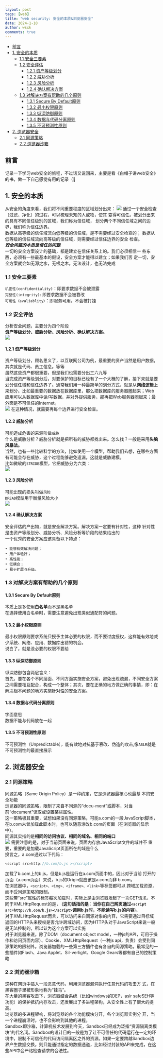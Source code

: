 ```yaml
---
layout: post
tags: [web]
title: "web security: 安全的本质&浏览器安全"
date: 2024-1-10 
author: wsxk
comments: true
---
```


- [前言](#前言)
- [1. 安全的本质](#1-安全的本质)
  - [1.1 安全三要素](#11-安全三要素)
  - [1.2 安全评估](#12-安全评估)
    - [1.2.1 资产等级划分](#121-资产等级划分)
    - [1.2.2 威胁分析](#122-威胁分析)
    - [1.2.3 风险分析](#123-风险分析)
    - [1.2.4 确认解决方案](#124-确认解决方案)
  - [1.3 对解决方案有帮助的几个原则](#13-对解决方案有帮助的几个原则)
    - [1.3.1 Secure By Default原则](#131-secure-by-default原则)
    - [1.3.2 最小权限原则](#132-最小权限原则)
    - [1.3.3 纵深防御原则](#133-纵深防御原则)
    - [1.3.4 数据与代码分离原则](#134-数据与代码分离原则)
    - [1.3.5 不可预测性原则](#135-不可预测性原则)
- [2. 浏览器安全](#2-浏览器安全)
  - [2.1 同源策略](#21-同源策略)
  - [2.2 浏览器沙箱](#22-浏览器沙箱)


## 前言<br>
记录一下学习web安全的旅程，不过话又说回来，主要是看《白帽子讲web安全》的书，做一下自己感觉有用的记录（🦑<br>

## 1. 安全的本质<br>
从安全的角度来看，我们将不同重要程度的区域划分出来：
![](https://raw.githubusercontent.com/wsxk/wsxk_pictures/main/2023-12-30/20240110222229.png)
通过一个安全检查（过滤、净化）的过程，可以梳理未知的人或物，使其
变得可信任。被划分出来的具有不同信任级别的区域，我们称为信任域，
划分两个不同信任域之间的边界，我们称为信任边界。<br>
数据从高等级的信任域流向低等级的信任域，是不需要经过安全检查的；
数据从低等级的信任域流向高等级的信任域，则需要经过信任边界的安全
检查。<br>
***安全问题的本质是信任的问题***<br>
一切的安全方案设计的基础，都是建立在信任关系上的。我们必须相信一
些东西，必须有一些最基本的假设，安全方案才能得以建立；如果我们否
定一切，安全方案就会如无源之水，无根之木，无法设计，也无法完成

### 1.1 安全三要素<br>
`机密性(confidentiality)`：即要求数据不会被泄露<br>
`完整性(integrity)`: 即要求数据不会被篡改<br>
`可用性（avaliablity）`：即服务可用，不会被打挂<br>

### 1.2 安全评估<br>
分析安全问题，主要分为四个阶段<br>
**资产等级划分、威胁分析、风险分析、确认解决方案。**<br>
![](https://raw.githubusercontent.com/wsxk/wsxk_pictures/main/2023-12-30/20240110222854.png)
#### 1.2.1 资产等级划分<br>
资产等级划分，顾名思义了，以互联网公司为例，最重要的资产当然是用户数据，其次就是代码、员工信息，等等<br>
虽然这些资产都很重要，但是我们也需要分出三六九等<br>
当完成资产等级划分后，对要保护的目标已经有了一个大概的了解，接下来就是要划分信任域和信任边界了。通常我们用一种最简单的划分方式，就是从**网络逻辑**上来划分。比如最重要的数据放在数据库里，那么把数据库的服务器圈起来；Web应用可以从数据库中读/写数据，并对外提供服务，那再把Web服务器圈起来；最外面是不可信任的Internet。<br>
![](https://raw.githubusercontent.com/wsxk/wsxk_pictures/main/2023-12-30/20240110224319.png)
在这种情况，就需要再每个边界进行安全检查。<br>

#### 1.2.2 威胁分析<br>
可能造成危害的来源叫做`威胁`<br>
什么是威胁分析？威胁分析就是把所有的威胁都找出来。怎么找？一般是采用**头脑风暴法。**<br>
当然，也有一些比较科学的方法，比如使用一个模型，帮助我们去想，在哪些方面有可能会存在威胁，这个过程能够避免遗漏，这就是威胁建模。<br>
比如微软的`STRIDE`模型，它把威胁分为六类：<br>
![](https://raw.githubusercontent.com/wsxk/wsxk_pictures/main/2023-12-30/20240111001131.png)

#### 1.2.3 风险分析<br>
可能出现的损失叫做`风险`<br>
`DREAD`模型用于衡量风险大小<br>
![](https://raw.githubusercontent.com/wsxk/wsxk_pictures/main/2023-12-30/20240111213201.png)


#### 1.2.4 确认解决方案<br>
安全评估的产出物，就是安全解决方案。解决方案一定要有针对性，这种
针对性是由资产等级划分、威胁分析、风险分析等阶段的结果给出的<br>
一个优秀的安全方案应该具备以下特点：<br>
```
• 能够有效解决问题；
• 用户体验好；
• 高性能；
• 低耦合；
• 易于扩展与升级。
```

### 1.3 对解决方案有帮助的几个原则<br>
#### 1.3.1 Secure By Default原则<br>
本质上是多使用**白名单**而不是黑名单<br>
在选择使用白名单时，需要注意避免出现类似通配符的问题。<br>

#### 1.3.2 最小权限原则<br>
最小权限原则要求系统只授予主体必要的权限，而不要过度授权，这样能有效地减少系统、网络、应用、数据库出错的机会。<br>
说白了，就是没必要的权限不要给<br>

#### 1.3.3 纵深防御原则<br>
纵深防御包含两层含义：<br>
首先，要在各个不同层面、不同方面实施安全方案，避免出现疏漏，不同安全方案之间需要相互配合，构成一个整体；其次，要在正确的地方做正确的事情，即：在解决根本问题的地方实施针对性的安全方案。<br>

#### 1.3.4 数据与代码分离原则<br>
字面意思<br>
数据不能与代码放在一起<br>

#### 1.3.5 不可预测性原则<br>
不可预测性（Unpredictable），能有效地对抗基于篡改、伪造的攻击,像`ASLR`就是不可预测性的最直接展示<br>


## 2. 浏览器安全<br>
### 2.1 同源策略<br>
同源策略（Same Origin Policy）是一种约定，它是浏览器最核心也最基
本的安全功能<br>
浏览器的同源策略，限制了来自不同源的“docu-ment”或脚本，对当
前“document”读取或设置某些属性。<br>
这一策略极其重要，试想如果没有同源策略，可能a.com的一段JavaScript脚本，在b.com未曾加载此脚本时，也可以随意涂改b.com的页面（在浏览器的显示中）。<br>
同源其实指的是**相同的访问协议、相同的域名、相同的端口**<br>
![](https://raw.githubusercontent.com/wsxk/wsxk_pictures/main/2023-12-30/20240112024201.png)
需要注意的是，对于当前页面来说，页面内存放JavaScript文件的域并不
重要，重要的是加载JavaScript页面所在的域是什么<br>
换言之，a.com通过以下代码：
```javascript
<script src=http://b.com/b.js ></script>
```
加载了b.com上的b.js，但是b.js是运行在a.com页面中的，因此对于当前
打开的页面（a.com页面）来说，b.js的Origin就应该是a.com而非
b.com。<br>
在浏览器中，`<script>、<img>、<iframe>、<link>`等标签都可以
跨域加载资源，而不受同源策略的限制。<br>
这些带“src”属性的标签每次加载时，实际上是由浏览器发起了一次GET请求。不同于XMLHttpRequest的是， (**这句话指的是：当你在自己网页通过`<script src=http://b.com/b.js></script>`调用b.js时，不能读写b.js的内容**)。<br>
对于XMLHttpRequest而言，可以访问来自同源对象的内容，它需要通过目标域返回的HTTP头来授权是否允许跨域访问，因为HTTP头对于JavaScript来说一般是无法控制的，所以认为这个方案可以实施<br>
对于浏览器来说，除了DOM（document object model，一种js的API，可用于操作和访问页面内容）、Cookie、XMLHttpRequest（一种js api，负责）会受到同源策略的限制外，浏览器加载的一些第三方插件也有各自的同源策略。最常见的一些插件如Flash、Java Applet、Sil-verlight、Google Gears等都有自己的控制策略<br>

### 2.2 浏览器沙箱<br>
这种在网页中插入一段恶意代码，利用浏览器漏洞执行任意代码的攻击方
式，在黑客圈子里被形象地称为“挂马”。<br>
在大量的黑客攻击下，浏览器结合系统（比如windows的DEP，aslr safeSEH等功能）的保护抵抗内存攻击，还发展出了多进程架构，从安全性上有了很大的提高。<br>
浏览器的多进程架构，将浏览器的各个功能模块分开，各个浏览器实例分
开，当一个进程崩溃时，也不会影响到其他的进程。<br>
Sandbox即沙箱，计算机技术发展到今天，Sandbox已经成为泛指“资源隔离类模块”的代名词。Sandbox的设计目的一般是为了让不可信任的代码运行在一定的环境中，限制不可信任的代码访问隔离区之外的资源。如果一定要跨越Sandbox边界产生数据交换，则只能通过指定的数据通道，比如经过封装的API来完成，在这些API中会严格检查请求的合法性。<br>
